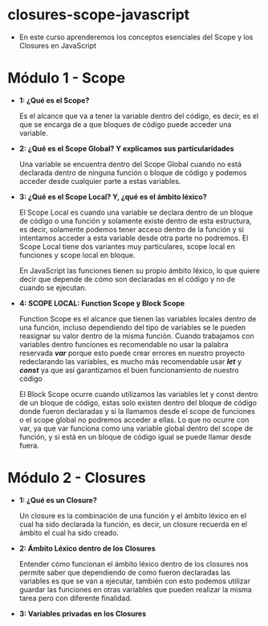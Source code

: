# closures-scope-javascript

- En este curso aprenderemos los conceptos esenciales del Scope y los Closures en JavaScript

##

# Módulo 1 - Scope

- **1: ¿Qué es el Scope?**

  Es el alcance que va a tener la variable dentro del código, es decir, es el que se encarga de a que bloques de código puede acceder una variable.

- **2: ¿Qué es el Scope Global? Y explicamos sus particularidades**

  Una variable se encuentra dentro del Scope Global cuando no está declarada dentro de ninguna función o bloque de código y podemos acceder desde cualquier parte a estas variables.

- **3: ¿Qué es el Scope Local? Y, ¿qué es el ámbito léxico?**

  El Scope Local es cuando una variable se declara dentro de un bloque de código o una función y solamente existe dentro de esta estructura, es decir, solamente podemos tener acceso dentro de la función y si intentamos acceder a esta variable desde otra parte no podremos. El Scope Local tiene dos variantes muy particulares, scope local en funciones y scope local en bloque.

  En JavaScript las funciones tienen su propio ámbito léxico, lo que quiere decir que depende de cómo son declaradas en el código y no de cuando se ejecutan.

- **4: SCOPE LOCAL: Function Scope y Block Scope**

  Function Scope es el alcance que tienen las variables locales dentro de una función, incluso dependiendo del tipo de variables se le pueden reasignar su valor dentro de la misma función. Cuando trabajamos con variables dentro funciones es recomendable no usar la palabra reservada **_var_** porque esto puede crear errores en nuestro proyecto redeclarando las variables, es mucho más recomendable usar **_let_** y **_const_** ya que así garantizamos el buen funcionamiento de nuestro código

  El Block Scope ocurre cuando utilizamos las variables let y const dentro de un bloque de código, estas solo existen dentro del bloque de código donde fueron declaradas y si la llamamos desde el scope de funciones o el scope global no podremos acceder a ellas. Lo que no ocurre con var, ya que var funciona como una variable global dentro del scope de función, y si está en un bloque de código igual se puede llamar desde fuera.

##

# Módulo 2 - Closures

- **1: ¿Qué es un Closure?**

  Un closure es la combinación de una función y el ámbito léxico en el cual ha sido declarada la función, es decir, un closure recuerda en el ámbito el cual ha sido creado.

- **2: Ámbito Léxico dentro de los Closures**

  Entender cómo funcionan el ámbito léxico dentro de los closures nos permite saber que dependiendo de como fueron declaradas las variables es que se van a ejecutar, también con esto podemos utilizar guardar las funciones en otras variables que pueden realizar la misma tarea pero con diferente finalidad.

- **3: Variables privadas en los Closures**
